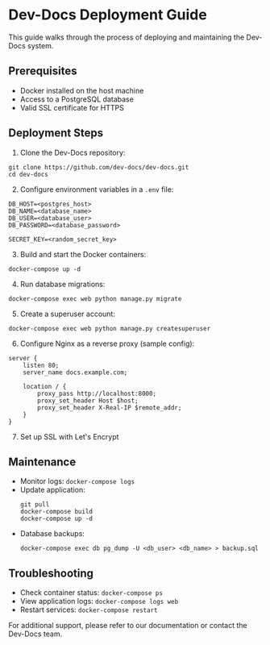 # Dev-Docs Deployment Guide

This guide walks through the process of deploying and maintaining the Dev-Docs system.

## Prerequisites

- Docker installed on the host machine
- Access to a PostgreSQL database
- Valid SSL certificate for HTTPS

## Deployment Steps

1. Clone the Dev-Docs repository:

```
git clone https://github.com/dev-docs/dev-docs.git
cd dev-docs
```

2. Configure environment variables in a `.env` file:

```
DB_HOST=<postgres_host>
DB_NAME=<database_name>
DB_USER=<database_user>
DB_PASSWORD=<database_password>

SECRET_KEY=<random_secret_key>
```

3. Build and start the Docker containers:

```
docker-compose up -d
```

4. Run database migrations:

```
docker-compose exec web python manage.py migrate
```

5. Create a superuser account:

```
docker-compose exec web python manage.py createsuperuser
```

6. Configure Nginx as a reverse proxy (sample config):

```nginx
server {
    listen 80;
    server_name docs.example.com;
    
    location / {
        proxy_pass http://localhost:8000;
        proxy_set_header Host $host;
        proxy_set_header X-Real-IP $remote_addr;
    }
}
```

7. Set up SSL with Let's Encrypt

## Maintenance

- Monitor logs: `docker-compose logs`
- Update application: 
  ```
  git pull
  docker-compose build
  docker-compose up -d
  ```
- Database backups: 
  ```
  docker-compose exec db pg_dump -U <db_user> <db_name> > backup.sql
  ```

## Troubleshooting

- Check container status: `docker-compose ps`
- View application logs: `docker-compose logs web`
- Restart services: `docker-compose restart`

For additional support, please refer to our documentation or contact the Dev-Docs team.